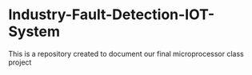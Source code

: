 # Industry-Fault-Detection-IOT-System
This is a repository created to document our final microprocessor class project
